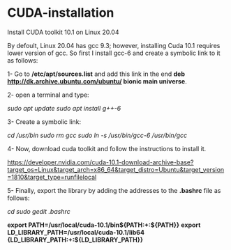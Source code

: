 # CUDA-installation
Install CUDA toolkit 10.1 on Linux 20.04

By defoult, Linux 20.04 has gcc 9.3; however, installing Cuda 10.1 requires lower version of gcc. So first I install gcc-6 and create a symbolic link to it as follows:

1- Go to **/etc/apt/sources.list** and add this link in the end **deb http://dk.archive.ubuntu.com/ubuntu/ bionic main universe**.

2- open a terminal and type:

*sudo apt update*
*sudo apt install g++-6*

3- Create a symbolic link:

*cd /usr/bin*
*sudo rm gcc*
*sudo ln -s /usr/bin/gcc-6 /usr/bin/gcc*

4- Now, download cuda toolkit and follow the instructions to install it.

https://developer.nvidia.com/cuda-10.1-download-archive-base?target_os=Linux&target_arch=x86_64&target_distro=Ubuntu&target_version=1810&target_type=runfilelocal

5- Finally, export the library by adding the addresses to the **.bashrc** file as follows:

*cd*
*sudo gedit .bashrc*

**export PATH=/usr/local/cuda-10.1/bin${PATH:+:${PATH}}**
**export LD_LIBRARY_PATH=/usr/local/cuda-10.1/lib64\
                         {LD_LIBRARY_PATH:+:${LD_LIBRARY_PATH}}**
